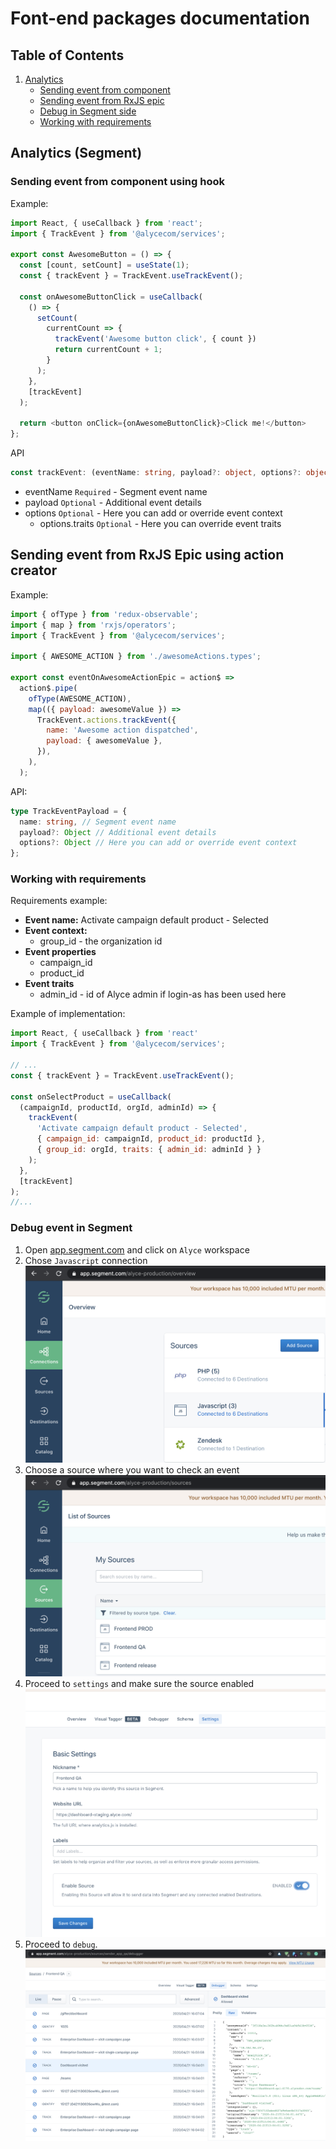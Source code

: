 # Font-end packages documentation

## Table of Contents
1. [Analytics](#analytics-segment)
    - [Sending event from component](#sending-event-from-component-using-hook)
    - [Sending event from RxJS epic](#sending-event-from-rxjs-epic-using-action-creator)
    - [Debug in Segment side](#debug-event-in-segment)
    - [Working with requirements](#working-with-requirements)

## Analytics (Segment)

### Sending event from component using hook

Example:
```js
import React, { useCallback } from 'react';
import { TrackEvent } from '@alycecom/services';

export const AwesomeButton = () => {
  const [count, setCount] = useState(1);
  const { trackEvent } = TrackEvent.useTrackEvent();

  const onAwesomeButtonClick = useCallback(
    () => {
      setCount(
        currentCount => {
          trackEvent('Awesome button click', { count })
          return currentCount + 1;
        }
      );
    },
    [trackEvent]
  );

  return <button onClick={onAwesomeButtonClick}>Click me!</button>
};
```

API
```ts
const trackEvent: (eventName: string, payload?: object, options?: object) => void = useTrackEvent();
```

 - eventName `Required` - Segment event name
 - payload `Optional` - Additional event details
 - options `Optional` - Here you can add or override event context
    - options.traits `Optional` - Here you can override event traits
 
## Sending event from RxJS Epic using action creator

Example:
```js
import { ofType } from 'redux-observable';
import { map } from 'rxjs/operators';
import { TrackEvent } from '@alycecom/services';

import { AWESOME_ACTION } from './awesomeActions.types';

export const eventOnAwesomeActionEpic = action$ =>
  action$.pipe(
    ofType(AWESOME_ACTION),
    map(({ payload: awesomeValue }) =>
      TrackEvent.actions.trackEvent({
        name: 'Awesome action dispatched',
        payload: { awesomeValue },
      }),
    ),
  );
```

API:
```ts
type TrackEventPayload = {
  name: string, // Segment event name
  payload?: Object // Additional event details
  options?: Object // Here you can add or override event context
};
```

### Working with requirements

Requirements example:

- **Event name:** Activate campaign default product - Selected
- **Event context:**
    - group_id - the organization id
- **Event properties**
    - campaign_id
    - product_id
- **Event traits**
    - admin_id - id of Alyce admin if login-as has been used here
    
Example of implementation:
```js
import React, { useCallback } from 'react'
import { TrackEvent } from '@alycecom/services';

// ...
const { trackEvent } = TrackEvent.useTrackEvent();

const onSelectProduct = useCallback(
  (campaignId, productId, orgId, adminId) => {
    trackEvent(
      'Activate campaign default product - Selected',
      { campaign_id: campaignId, product_id: productId },
      { group_id: orgId, traits: { admin_id: adminId } }
    );
  },
  [trackEvent]
);
//...
```
    
### Debug event in Segment
1. Open [app.segment.com](https://app.segment.com/)
and click on `Alyce` workspace
2. Chose `Javascript` connection
    ![Choose connection](./analytics/choose_connection.png)
3. Choose a source where you want to check an event
    ![Choose source](./analytics/choose_source.png)
4. Proceed to `settings` and make sure the source enabled
    ![Enable source](./analytics/enable_source.png)
5. Proceed to `debug`.
    ![Debug](./analytics/debugger.png)
